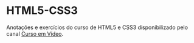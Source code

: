 # HTML5-CSS3

Anotações e exercícios do curso de HTML5 e CSS3 disponibilizado pelo canal [Curso em Vídeo](https://www.youtube.com/playlist?list=PLHz_AreHm4dkZ9-atkcmcBaMZdmLHft8n).
